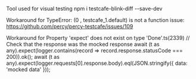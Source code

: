 Tool used for visual testing
npm i testcafe-blink-diff --save-dev

Workaround for TypeError: (0 , testcafe_1.default) is not a function issue:
https://github.com/percy/percy-testcafe/issues/109

Workaround for Property 'expect' does not exist on type 'Done'.ts(2339)
// Check that the response was the mocked response
await (t as any).expect(logger.contains(record => record.response.statusCode === 200)).ok();
await (t as any).expect(logger.requests[0].response.body).eql(JSON.stringify({ data: 'mocked data' }));

